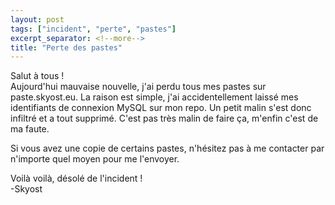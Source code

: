 ```yaml
---
layout: post
tags: ["incident", "perte", "pastes"]
excerpt_separator: <!--more-->
title: "Perte des pastes"
---
```


Salut à tous !<br />
Aujourd'hui mauvaise nouvelle, j'ai perdu tous mes pastes sur paste.skyost.eu. La raison est simple, j'ai accidentellement laissé mes identifiants de connexion MySQL sur mon repo. Un petit malin s'est donc infiltré et a tout supprimé. C'est pas très malin de faire ça, m'enfin c'est de ma faute.

Si vous avez une copie de certains pastes, n'hésitez pas à me contacter par n'importe quel moyen pour me l'envoyer.

Voilà voilà, désolé de l'incident !<br />
-Skyost
